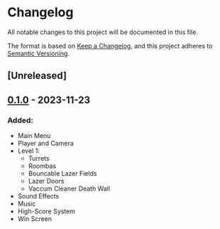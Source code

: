 # Changelog

All notable changes to this project will be documented in this file.

The format is based on [Keep a Changelog](https://keepachangelog.com/en/1.1.0/),
and this project adheres to [Semantic Versioning](https://semver.org/spec/v2.0.0.html).

## [Unreleased]

## [0.1.0] - 2023-11-23

### Added:

- Main Menu
- Player and Camera
- Level 1:
	- Turrets
	- Roombas
	- Bouncable Lazer Fields
	- Lazer Doors
	- Vaccum Cleaner Death Wall
- Sound Effects
- Music
- High-Score System
- Win Screen

[0.1.0]: https://github.com/isterkvarn/operation_shell_shock/releases/tag/0.1.0

